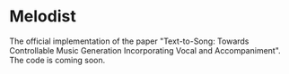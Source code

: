 # Melodist
The official implementation of the paper "Text-to-Song: Towards Controllable Music Generation Incorporating Vocal and Accompaniment".
The code is coming soon.
